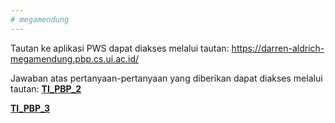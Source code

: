 ```yaml
---
# megamendung
---
```


Tautan ke aplikasi PWS dapat diakses melalui tautan:
https://darren-aldrich-megamendung.pbp.cs.ui.ac.id/

Jawaban atas pertanyaan-pertanyaan yang diberikan dapat diakses melalui tautan: 
**[TI_PBP_2](https://docs.google.com/document/d/1SBuiS4JFC5z7UnF07q1i2COCp1rSSoh2DbV8wyAFt3g/edit?usp=sharing)**

**[TI_PBP_3](https://docs.google.com/document/d/1B2mZqCb_Vi2zWh6e2ufmxz0S05ght_MNXspYVNllnGc/edit?usp=sharing)**
